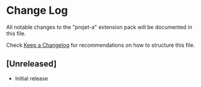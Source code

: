 # Change Log

All notable changes to the "projet-a" extension pack will be documented in this file.

Check [Keep a Changelog](http://keepachangelog.com/) for recommendations on how to structure this file.

## [Unreleased]

- Initial release
